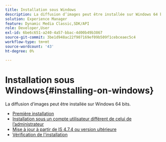 ```yaml
---
title: Installation sous Windows
description: La diffusion d’images peut être installée sur Windows 64 bits.
solution: Experience Manager
feature: Dynamic Media Classic,SDK/API
role: Developer,User
exl-id: 6be6c651-a240-4a57-bbac-4d00b49b3867
source-git-commit: 3be1d948ac22f907169ef09b509f1cebceaec5c4
workflow-type: tm+mt
source-wordcount: '43'
ht-degree: 0%

---
```


# Installation sous Windows{#installing-on-windows}

La diffusion d’images peut être installée sur Windows 64 bits.

* [Première installation](t-first-time-installation-win.md)
* [Installation sous un compte utilisateur différent de celui de l’administrateur](t-diff-account-win.md)
* [Mise à jour à partir de IS 4.7.4 ou version ultérieure](t-update-win.md)
* [Vérification de l&#39;installation](t-verify-win.md)
